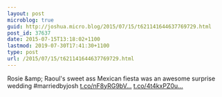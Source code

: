 ```yaml
---
layout: post
microblog: true
guid: http://joshua.micro.blog/2015/07/15/t621141644637769729.html
post_id: 37637
date: 2015-07-15T13:18:02+1100
lastmod: 2019-07-30T17:41:30+1100
type: post
url: /2015/07/15/t621141644637769729.html
---
```

Rosie &amp;amp; Raoul's sweet ass Mexican fiesta was an awesome surprise wedding #marriedbyjosh [t.co/nF8yRG9bV...](http://t.co/nF8yRG9bVd) [t.co/4t4kxPZ0u...](http://t.co/4t4kxPZ0uT)
